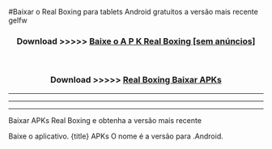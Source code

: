 #Baixar o Real Boxing   para tablets Android gratuitos a versão mais recente gelfw


<div align="center">
<h3>Download >>>>> <a href="https://pt-web.web.app/?pt= Real Boxing ">Baixe o A P K Real Boxing  [sem anúncios]</a></h3><br>

<h3>Download >>>>> <a href="https://pt-web.web.app/?pt= Real Boxing ">Real Boxing  Baixar APKs</a></h3>
</div>

----------------------------------------------------------

----------------------------------------------------------

----------------------------------------------------------

Baixar APKs Real Boxing  e obtenha a versão mais recente

Baixe o aplicativo. {title} APKs O nome é a versão para .Android.


